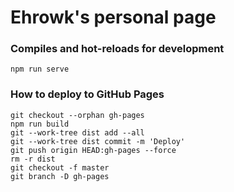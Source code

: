 # Ehrowk's personal page

### Compiles and hot-reloads for development

```
npm run serve
```

### How to deploy to GitHub Pages

```
git checkout --orphan gh-pages
npm run build
git --work-tree dist add --all
git --work-tree dist commit -m 'Deploy'
git push origin HEAD:gh-pages --force
rm -r dist
git checkout -f master
git branch -D gh-pages
```
